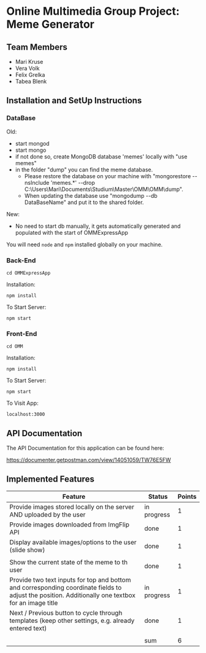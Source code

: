 # Online Multimedia Group Project: Meme Generator

## Team Members

- Mari Kruse
- Vera Volk
- Felix Grelka
- Tabea Blenk


## Installation and SetUp Instructions

### DataBase
Old:
- start mongod
- start mongo
- if not done so, create MongoDB database 'memes' locally with "use memes"
- in the folder "dump" you can find the meme database. 
    - Please restore the database on your machine with "mongorestore --nsInclude 'memes.*' --drop C:\Users\Mari\Documents\Studium\Master\OMM\OMM\dump". 
    - When updating the database use "mongodump --db DataBaseName" and put it to the shared folder.



New:
- No need to start db manually, it gets automatically generated and populated with the start of OMMExpressApp

You will need `node` and `npm` installed globally on your machine. 

### Back-End

`cd OMMExpressApp`

Installation:

`npm install`

To Start Server:

`npm start`

### Front-End

`cd OMM`

Installation:

`npm install`

To Start Server:

`npm start`

To Visit App:

`localhost:3000`

## API Documentation

The API Documentation for this application can be found here:

https://documenter.getpostman.com/view/14051059/TW76E5FW

## Implemented Features
| Feature  | Status |Points|
| -------------- | -------------------- |-----|
|Provide images stored locally on the server AND uploaded by the user|in progress|1|
|Provide images downloaded from ImgFlip API|done|1|
|Display available images/options to the user (slide show)|done|1|
||||
|Show the current state of the meme to th user|done|1|
|Provide two text inputs for top and bottom and corresponding coordinate fields to adjust the position. Additionally one textbox for an image title|in progress|1|
|Next / Previous button to cycle through templates (keep other settings, e.g. already entered text)|done|1|
||||
| |  sum |6 |
